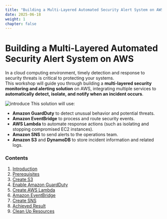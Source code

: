 ```yaml
---
title: "Building a Multi-Layered Automated Security Alert System on AWS"
date: 2025-06-18
weight: 1
chapter: false
---
```


# Building a Multi-Layered Automated Security Alert System on AWS

In a cloud computing environment, timely detection and response to security threats is critical to protecting your systems.  
This workshop will guide you through building a **multi-layered security monitoring and alerting solution** on AWS, integrating multiple services to **automatically detect, isolate, and notify when an incident occurs**.

![introduce](/images/AWS.png)
This solution will use:
- **Amazon GuardDuty** to detect unusual behavior and potential threats.
- **Amazon EventBridge** to process and route security events.
- **AWS Lambda** to automate response actions (such as isolating and stopping compromised EC2 instances).
- **Amazon SNS** to send alerts to the operations team.
- **Amazon S3** and **DynamoDB** to store incident information and related logs.

### Contents

1. [Introduction](1-introduce/)
2. [Prerequisites](2-Prerequiste/)
3. [Create S3](3-CreateS3/)
4. [Enable Amazon GuardDuty](4-AmazonGuardDuty/)
5. [Create AWS Lambda](5-AWSLambda/)
6. [Amazon EventBridge](6-AmazonEventBridge/)
7. [Create SNS](7-SimpleNotificationService/)
8. [Achieved Result](8-AchievedResult/)
9. [Clean Up Resources](9-CleanUpResources/)
